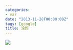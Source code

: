 ```yaml
---
categories:
- var
date: "2013-11-28T00:00:00Z"
tags: [google]
title: 涂鸦
---
```


![](http://du1ab.one/images/2013/happy_birthday.png)
